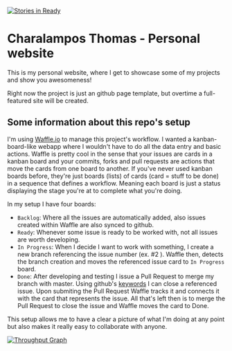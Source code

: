 [![Stories in Ready](https://badge.waffle.io/Recvi/Recvi.github.io.png?label=ready&title=Ready)](http://waffle.io/Recvi/Recvi.github.io)

# Charalampos Thomas - Personal website
This is my personal website, where I get to showcase some of my projects and show you awesomeness!

Right now the project is just an github page template, but overtime a full-featured site will be created.

## Some information about this repo's setup
I'm using [Waffle.io](https://waffle.io) to manage this project's workflow. I wanted a kanban-board-like webapp
where I wouldn't have to do all the data entry and basic actions. Waffle is pretty cool in the sense that your issues
are cards in a kanban board and your commits, forks and pull requests are actions that move the cards from one board to
another. If you've never used kanban boards before, they're just boards (lists) of cards (card = stuff to be done) in a sequence
that defines a workflow. Meaning each board is just a status displaying the stage you're at to complete what you're doing.

In my setup I have four boards:
- `Backlog`: Where all the issues are automatically added, also issues created within Waffle are also synced to github.
- `Ready`: Whenever some issue is ready to be worked with, not all issues are worth developing.
- `In Progress`: When I decide I want to work with something, I create a new branch referencing the issue number (ex. #2 ). Waffle then, detects the branch creation and moves the referenced issue card to `In Progress` board.
- `Done`: After developing and testing I issue a Pull Request to merge my branch with master. Using github's [keywords](https://github.com/blog/1506-closing-issues-via-pull-requests) I can close a referenced issue. Upon submiting the Pull Request
Waffle tracks it and connects it with the card that represents the issue. All that's left then is to merge the Pull Request to 
close the issue and Waffle moves the card to Done.

This setup allows me to have a clear a picture of what I'm doing at any point but also makes it really easy to collaborate with anyone.

[![Throughput Graph](https://graphs.waffle.io/Recvi/Recvi.github.io/throughput.svg)](https://waffle.io/Recvi/Recvi.github.io/metrics/throughput) 
